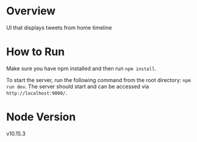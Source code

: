 # Overview
UI that displays tweets from home timeline

# How to Run
Make sure you have npm installed and then run ```npm install```.

To start the server, run the following command from the root directory: ```npm run dev```.
The server should start and can be accessed via ```http://localhost:9000/```.

# Node Version
v10.15.3